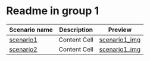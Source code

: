 
# Readme in group 1

| Scenario name  | Description |  Preview | 
| ------------- | ------------- | --------- |
| [scenario1](/cut-in.xosc)  | Content Cell  |  [scenario1_img](/images.jpg)  | 
| [scenario2](/cut-in.xosc)   | Content Cell  |[scenario1_img](/images.jpg) | 

